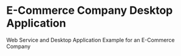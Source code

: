 # E-Commerce Company Desktop Application
Web Service and Desktop Application Example for an E-Commerce Company
